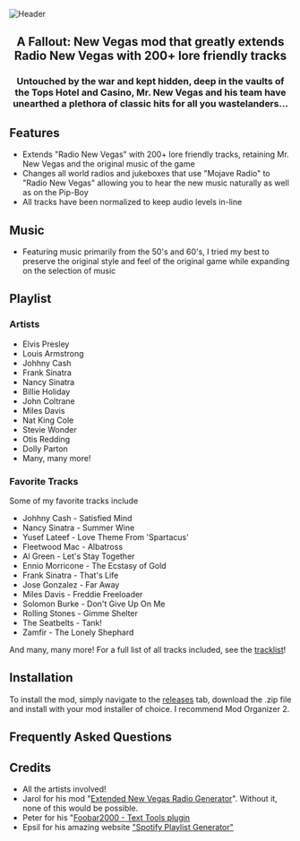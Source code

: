 
![Header](https://user-images.githubusercontent.com/22448079/172238001-6ac0707b-d0b3-4739-b580-9d72ef5ceb3f.png)


<h2 align="center">
  <p>A Fallout: New Vegas mod that greatly extends Radio New Vegas with 200+ lore friendly tracks</p>
</h1>

<h3 align="center">
  <p>Untouched by the war and kept hidden, deep in the vaults of the Tops Hotel and Casino, Mr. New Vegas and his team have unearthed a plethora of classic hits for all you wastelanders...</p>
</h3>

## **Features**
- Extends "Radio New Vegas" with 200+ lore friendly tracks, retaining Mr. New Vegas and the original music of the game
-  Changes all world radios and jukeboxes that use "Mojave Radio" to "Radio New Vegas" allowing you to hear the new music naturally as well as on the Pip-Boy
- All tracks have been normalized to keep audio levels in-line 

## **Music**
- Featuring music primarily from the 50's and 60's, I tried my best to preserve the original style and feel of the original game while expanding on the selection of music 

## **Playlist**

### **Artists**
- Elvis Presley
- Louis Armstrong
- Johhny Cash
- Frank Sinatra
- Nancy Sinatra
- Billie Holiday
- John Coltrane
- Miles Davis
- Nat King Cole
- Stevie Wonder
- Otis Redding
- Dolly Parton
- Many, many more!

### **Favorite Tracks**
Some of my favorite tracks include

- Johhny Cash - Satisfied Mind
- Nancy Sinatra - Summer Wine
- Yusef Lateef - Love Theme From 'Spartacus'
- Fleetwood Mac - Albatross
- Al Green - Let's Stay Together
- Ennio Morricone - The Ecstasy of Gold
- Frank Sinatra - That's Life
- Jose Gonzalez - Far Away
- Miles Davis - Freddie Freeloader
- Solomon Burke - Don't Give Up On Me
- Rolling Stones - Gimme Shelter
- The Seatbelts - Tank!
- Zamfir - The Lonely Shephard

And many, many more! For a full list of all tracks included, see the [tracklist](TRACKLIST.md)!
  
## **Installation**
To install the mod, simply navigate to the [releases]() tab, download the .zip file and install with your mod installer of choice. I recommend Mod Organizer 2.

## **Frequently Asked Questions**

## **Credits**
- All the artists involved!
- Jarol for his mod "[Extended New Vegas Radio Generator](https://www.nexusmods.com/newvegas/mods/36835?tab=description)". Without it, none of this would be possible.
- Peter for his "[Foobar2000 - Text Tools plugin](https://www.foobar2000.org/components/view/foo_texttools)
- Epsil for his amazing website ["Spotify Playlist Generator"](https://epsil.github.io/spotgen/)
